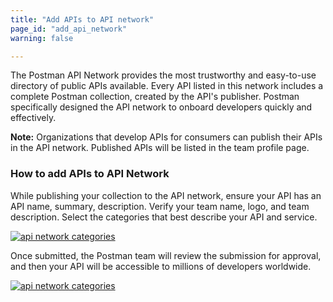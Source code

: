 ```yaml
---
title: "Add APIs to API network"
page_id: "add_api_network"
warning: false

---
```


The Postman API Network provides the most trustworthy and easy-to-use directory of public APIs available. Every API listed in this network includes a complete Postman collection, created by the API's publisher. Postman specifically designed the API network to onboard developers quickly and effectively.

**Note:**  Organizations that develop APIs for consumers can publish their APIs in the API network. Published APIs will be listed in the team profile page.

### How to add APIs to API Network

While publishing your collection to the API network, ensure your API has an API name, summary, description. Verify your team name, logo, and team description. Select the categories that best describe your API and service. 

[![api network categories](https://s3.amazonaws.com/postman-static-getpostman-com/postman-docs/Add-to-API-Network.png)](https://s3.amazonaws.com/postman-static-getpostman-com/postman-docs/Add-to-API-Network.png)


Once submitted, the Postman team will review the submission for approval, and then your API will be accessible to millions of developers worldwide.

[![api network categories](https://s3.amazonaws.com/postman-static-getpostman-com/postman-docs/Add-to-API-Network2.png)](https://s3.amazonaws.com/postman-static-getpostman-com/postman-docs/Add-to-API-Network2.png)